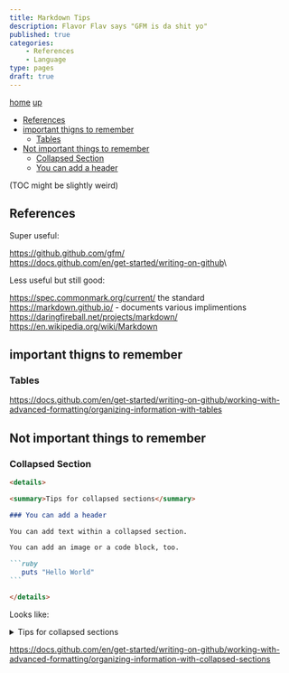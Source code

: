 ```yaml
---
title: Markdown Tips
description: Flavor Flav says "GFM is da shit yo"
published: true
categories:
    - References
    - Language
type: pages
draft: true
---
```


[home](/) [up](./)

* [References](#references)
* [important thigns to remember](#important-thigns-to-remember)
  * [Tables](#tables)
* [Not important things to remember](#not-important-things-to-remember)
  * [Collapsed Section](#collapsed-section)
  * [You can add a header](#you-can-add-a-header)

(TOC might be slightly weird)

## References

Super useful:

<https://github.github.com/gfm/>\
<https://docs.github.com/en/get-started/writing-on-github>\

Less useful but still good:

<https://spec.commonmark.org/current/> the standard\
<https://markdown.github.io/> - documents various implimentions\
<https://daringfireball.net/projects/markdown/>
<https://en.wikipedia.org/wiki/Markdown>

## important thigns to remember

### Tables

<https://docs.github.com/en/get-started/writing-on-github/working-with-advanced-formatting/organizing-information-with-tables>

## Not important things to remember

### Collapsed Section

````markdown
<details>

<summary>Tips for collapsed sections</summary>

### You can add a header

You can add text within a collapsed section.

You can add an image or a code block, too.

```ruby
   puts "Hello World"
```

</details>
````

Looks like:

<details>

<summary>Tips for collapsed sections</summary>

### You can add a header

You can add text within a collapsed section.

You can add an image or a code block, too.

```ruby
   puts "Hello World"
```

</details>

<https://docs.github.com/en/get-started/writing-on-github/working-with-advanced-formatting/organizing-information-with-collapsed-sections>
